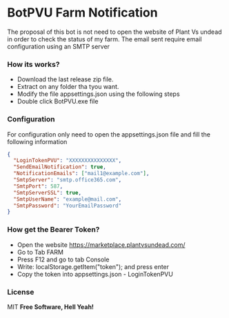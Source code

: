 # BotPVU Farm Notification
The proposal of this bot is not need to open the website of Plant Vs undead in order to check the status of my farm. The email sent require email configuration using an SMTP server

### How its works?
- Download the last release zip file.
- Extract on any folder tha tyou want.
- Modify the file appsettings.json using the following steps
- Double click BotPVU.exe file

### Configuration
For configuration only need to open the appsettings.json file and fill the following information
```json
{
  "LoginTokenPVU": "XXXXXXXXXXXXXXX",
  "SendEmailNotification": true,
  "NotificationEmails": ["mail1@example.com"],
  "SmtpServer": "smtp.office365.com",
  "SmtpPort": 587,
  "SmtpServerSSL": true,
  "SmtpUserName": "example@mail.com",
  "SmtpPassword": "YourEmailPassword"
}
```
### How get the Bearer Token?
- Open the website https://marketplace.plantvsundead.com/
- Go to Tab FARM
- Press F12 and go to tab Console
- Write: localStorage.getItem("token"); and press enter
- Copy the token into appsettings.json - LoginTokenPVU

### License
MIT
**Free Software, Hell Yeah!**